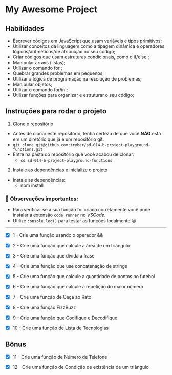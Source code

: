 # My Awesome Project

## Habilidades

- Escrever códigos em JavaScript que usam variáveis e tipos primitivos;
- Utilizar conceitos da linguagem como a tipagem dinâmica e operadores lógicos/aritméticos/de atribuição no seu código;
- Criar códigos que usam estruturas condicionais, como o if/else ;
- Manipular arrays (listas);
- Utilizar o comando for ;
- Quebrar grandes problemas em pequenos;
- Utilizar a lógica de programação na resolução de problemas;
- Manipular objetos;
- Utilizar o comando for/in ;
- Utilizar funções para organizar e estruturar o seu código;


## Instruções para rodar o projeto

1. Clone o repositório
  * Antes de clonar este repositório, tenha certeza de que você **NÃO** está em um diretório que já é um repositório git.
  * `git clone git@github.com:tryber/sd-014-b-project-playground-functions.git`
  * Entre na pasta do repositório que você acabou de clonar:
    * `cd sd-014-b-project-playground-functions`

2. Instale as dependências e inicialize o projeto
  * Instale as dependências:
    * npm install


### 👀 Observações importantes:

* Para verificar se a sua função foi criada corretamente você pode instalar a extensão `code runner` no _VSCode_.
* Utilize `console.log()` para testar as funções localmente 😉

---

- [x] 1 - Crie uma função usando o operador &&

- [x] 2 - Crie uma função que calcule a área de um triângulo

- [x] 3 - Crie uma função que divida a frase

- [x] 4 - Crie uma função que use concatenação de strings

- [x] 5 - Crie uma função que calcule a quantidade de pontos no futebol

- [x] 6 - Crie uma função que calcule a repetição do maior número

- [x] 7 - Crie uma função de Caça ao Rato

- [x] 8 - Crie uma função FizzBuzz

- [x] 9 - Crie uma função que Codifique e Decodifique

- [x] 10 - Crie uma função de Lista de Tecnologias

## Bônus

- [x] 11 - Crie uma função de Número de Telefone

- [x] 12 - Crie uma função de Condição de existência de um triângulo
